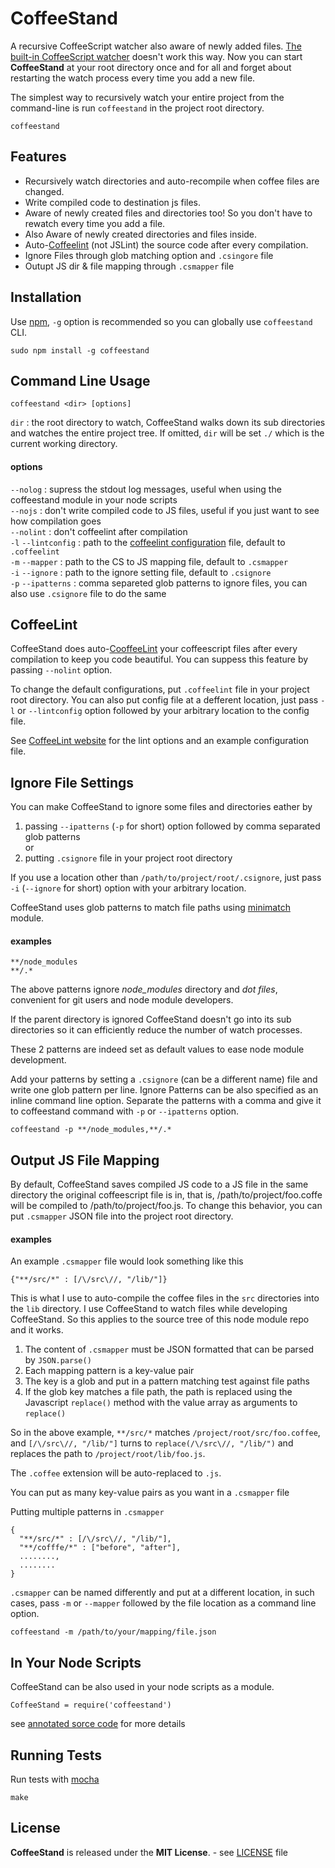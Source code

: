 CoffeeStand
===========

A recursive CoffeeScript watcher also aware of newly added files. [The built-in CoffeeScript watcher](http://coffeescript.org/#usage) doesn't work this way. Now you can start **CoffeeStand** at your root directory once and for all and forget about restarting the watch process every time you add a new file.

The simplest way to recursively watch your entire project from the command-line is run `coffeestand` in the project root directory.

    coffeestand

Features
--------
* Recursively watch directories and auto-recompile when coffee files are changed.
* Write compiled code to destination js files.
* Aware of newly created files and directories too! So you don't have to rewatch every time you add a file.
* Also Aware of newly created directories and files inside.
* Auto-[Coffeelint](http://www.coffeelint.org/) (not JSLint) the source code after every compilation.
* Ignore Files through glob matching option and `.csingore` file
* Outupt JS dir & file mapping through `.csmapper` file

Installation
------------

Use [npm](https://npmjs.org/), `-g` option is recommended so you can globally use `coffeestand` CLI.

    sudo npm install -g coffeestand

Command Line Usage
------------------

    coffeestand <dir> [options]

`dir` : the root directory to watch, CoffeeStand walks down its sub directories and watches the entire project tree. If omitted, `dir` will be set `./` which is the current working directory.

#### options

`--nolog` : supress the stdout log messages, useful when using the coffeestand module in your node scripts  
`--nojs` : don't write compiled code to JS files, useful if you just want to see how compilation goes  
`--nolint` : don't coffeelint after compilation  
`-l` `--lintconfig` : path to the [coffeelint configuration](http://www.coffeelint.org/#options) file, default to `.coffeelint`  
`-m` `--mapper` : path to the CS to JS mapping file, default to `.csmapper`  
`-i` `--ignore` : path to the ignore setting file, default to `.csignore`  
`-p` `--ipatterns` : comma separeted glob patterns to ignore files, you can also use `.csignore` file to do the same

CoffeeLint
----------

CoffeeStand does auto-[CooffeeLint](http://www.coffeelint.org/) your coffeescript files after every compilation to keep you code beautiful. You can suppess this feature by passing `--nolint` option.

To change the default configurations, put `.coffeelint` file in your project root directory. You can also put config file at a defferent location, just pass `-l` or `--lintconfig` option followed by your arbitrary location to the config file.

See [CoffeeLint website](http://www.coffeelint.org/#options) for the lint options and an example configuration file.

Ignore File Settings
--------------------

You can make CoffeeStand to ignore some files and directories eather by

1. passing `--ipatterns` (`-p` for short) option followed by comma separated glob patterns  
or  
2. putting `.csignore` file in your project root directory

If you use a location other than `/path/to/project/root/.csignore`, just pass `-i` (`--ignore` for short) option with your arbitrary location.

CoffeeStand uses glob patterns to match file paths using [minimatch](https://github.com/isaacs/minimatch) module.

#### examples

    **/node_modules
    **/.*

The above patterns ignore *node_modules* directory and *dot files*, convenient for git users and node module developers.  

If the parent directory is ignored CoffeeStand doesn't go into its sub directories so it can efficiently reduce the number of watch processes.  

These 2 patterns are indeed set as default values to ease node module development.  

Add your patterns by setting a `.csignore` (can be a different name) file and write one glob pattern per line. Ignore Patterns can be also specified as an inline command line option. Separate the patterns with a comma and give it to coffeestand command with `-p` or `--ipatterns` option.

    coffeestand -p **/node_modules,**/.*

Output JS File Mapping
----------------------

By default, CoffeeStand saves compiled JS code to a JS file in the same directory the original coffeescript file is in, that is, /path/to/project/foo.coffe will be compiled to /path/to/project/foo.js. To change this behavior, you can put `.csmapper` JSON file into the project root directory.

#### examples

An example `.csmapper` file would look something like this

    {"**/src/*" : [/\/src\//, "/lib/"]}
	
This is what I use to auto-compile the coffee files in the `src` directories into the `lib` directory. I use CoffeeStand to watch files while developing CoffeeStand. So this applies to the source tree of this node module repo and it works.

1. The content of `.csmapper` must be JSON formatted that can be parsed by `JSON.parse()`
2. Each mapping pattern is a key-value pair
3. The key is a glob and put in a pattern matching test against file paths
4. If the glob key matches a file path, the path is replaced using the Javascript `replace()` method with the value array as arguments to `replace()`

So in the above example, `**/src/*` matches `/project/root/src/foo.coffee`, and `[/\/src\//, "/lib/"]` turns to `replace(/\/src\//, "/lib/")` and replaces the path to `/project/root/lib/foo.js`.  

The `.coffee` extension will be auto-replaced to `.js`.  

You can put as many key-value pairs as you want in a `.csmapper` file  

Putting multiple patterns in `.csmapper`

    {
	  "**/src/*" : [/\/src\//, "/lib/"],
	  "**/cofffe/*" : ["before", "after"],	  
	  ........,
	  ........
	}
	
`.csmapper` can be named differently and put at a different location, in such cases, pass `-m` or `--mapper` followed by the file location as a command line option.

    coffeestand -m /path/to/your/mapping/file.json

In Your Node Scripts
--------------------

CoffeeStand can be also used in your node scripts as a module.  

    CoffeeStand = require('coffeestand')


see [annotated sorce code](http://tomoio.github.com/coffeestand/docs/coffeestand.html) for more details  

Running Tests
-------------

Run tests with [mocha](http://visionmedia.github.com/mocha/)

    make
	
License
-------
**CoffeeStand** is released under the **MIT License**. - see [LICENSE](https://github.com/tomoio/coffeestand/blob/master/LICENSE) file
